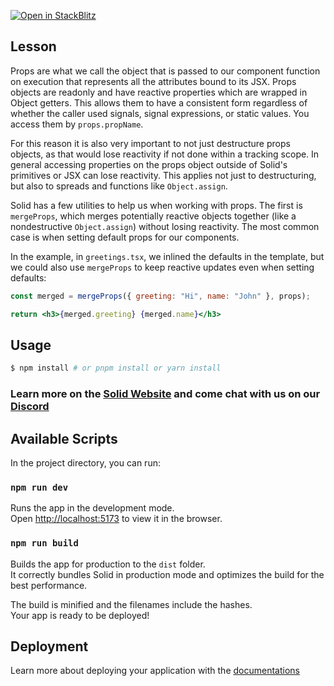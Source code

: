 [![Open in StackBlitz](https://developer.stackblitz.com/img/open_in_stackblitz.svg)](https://stackblitz.com/github/edivados/solid-tutorials/tree/main/tutorials/props_defaults?file=src/greeting.jsx,src/main.jsx)

## Lesson

Props are what we call the object that is passed to our component function on execution that represents all the attributes bound to its JSX. Props objects are readonly and have reactive properties which are wrapped in Object getters. This allows them to have a consistent form regardless of whether the caller used signals, signal expressions, or static values. You access them by `props.propName`.

For this reason it is also very important to not just destructure props objects, as that would lose reactivity if not done within a tracking scope. In general accessing properties on the props object outside of Solid's primitives or JSX can lose reactivity. This applies not just to destructuring, but also to spreads and functions like `Object.assign`.

Solid has a few utilities to help us when working with props. The first is `mergeProps`, which merges potentially reactive objects together (like a nondestructive `Object.assign`) without losing reactivity. The most common case is when setting default props for our components.

In the example, in `greetings.tsx`, we inlined the defaults in the template, but we could also use `mergeProps` to keep reactive updates even when setting defaults:

```jsx
const merged = mergeProps({ greeting: "Hi", name: "John" }, props);

return <h3>{merged.greeting} {merged.name}</h3>
```


## Usage

```bash
$ npm install # or pnpm install or yarn install
```

### Learn more on the [Solid Website](https://solidjs.com) and come chat with us on our [Discord](https://discord.com/invite/solidjs)

## Available Scripts

In the project directory, you can run:

### `npm run dev`

Runs the app in the development mode.<br>
Open [http://localhost:5173](http://localhost:5173) to view it in the browser.

### `npm run build`

Builds the app for production to the `dist` folder.<br>
It correctly bundles Solid in production mode and optimizes the build for the best performance.

The build is minified and the filenames include the hashes.<br>
Your app is ready to be deployed!

## Deployment

Learn more about deploying your application with the [documentations](https://vitejs.dev/guide/static-deploy.html)
